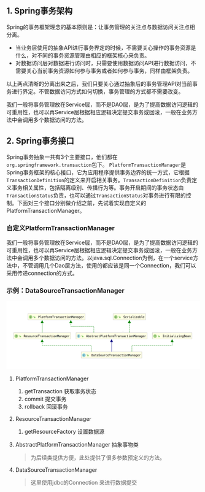 ## 1. Spring事务架构

Spring的事务框架理念的基本原则是：让事务管理的关注点与数据访问关注点相分离。

- 当业务层使用的抽象API进行事务界定的时候，不需要关心操作的事务资源是什么，对不同的事务资源管理由相应的框架核心来负责。
- 对数据访问层对数据进行访问时，只需要使用数据访问API进行数据访问，不需要关心当前事务资源如何参与事务或者如何参与事务，同样由框架负责。

以上两点清晰的分离出来之后，我们只要关心通过抽象后的事务管理API对当前事务进行界定。不管数据访问方式如何切换，事务管理的方式都不需要改变。

我们一般将事务管理放在Service层，而不是DAO层，是为了提高数据访问逻辑的可重用性，也可以再Service层根据相应逻辑决定提交事务或回滚，一般在业务方法中会调用多个数据访问的方法。

## 2. Spring事务接口

Spring事务抽象一共有3个主要接口，他们都在`org.springframework.transaction`包下。 `PlatformTransactionManager`是Spring事务框架的核心接口，它为应用程序提供事务边界的统一方式，它根据`TransactionDefinition`的定义来开启相关事务。`TransactionDefinition`负责定义事务相关属性，包括隔离级别、传播行为等。事务开启期间的事务状态由`TransactionStatus`负责，也可以通过`TransactionStatus`对事务进行有限的控制。下面对三个接口分别做介绍之前，先试着实现自定义的PlatformTransactionManager。

### 自定义PlatformTransactionManager

我们一般将事务管理放在Service层，而不是DAO层，是为了提高数据访问逻辑的可重用性，也可以再Service层根据相应逻辑决定提交事务或回滚，一般在业务方法中会调用多个数据访问的方法。以java.sql.Connection为例，在一个service方法中，不管调用几个Dao层方法，使用的都应该是同一个Connection，我们可以采用传递connection的方式。


### 示例：DataSourceTransactionManager
![DataSourceTransactionManager](https://raw.githubusercontent.com/Guosd/Others/master/DataSourceTransactionManager.png)

1. PlatformTransactionManager
   1. getTransaction  获取事务状态
   2. commit 提交事务
   3. rollback 回滚事务
2. ResourceTransactionManager
   
   1. getResourceFactory 设置数据源
3. AbstractPlatformTransactionManager  抽象事物类
   
   > 为后续类提供方便，此处提供了很多参数预定义的方法。
4. DataSourceTransactionManager
   
   > 这里使用jdbc的Connection 来进行数据提交


